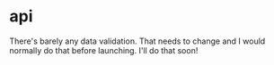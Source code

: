 # api

There's barely any data validation. That needs to change and I would normally do that before launching. I'll do that soon!
